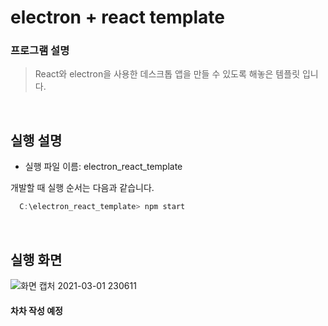 # electron + react template

### 프로그램 설명
> React와 electron을 사용한 데스크톱 앱을 만들 수 있도록 해놓은 템플릿 입니다.
<br>

## 실행 설명
* 실행 파일 이름: electron_react_template <br>

개발할 때 실행 순서는 다음과 같습니다.
``` C
  C:\electron_react_template> npm start 
```
<br>

## 실행 화면

![화면 캡처 2021-03-01 230611](https://user-images.githubusercontent.com/51257615/109508078-c9192d00-7ae2-11eb-8480-fac8a1b36254.png)

#### 차차 작성 예정

